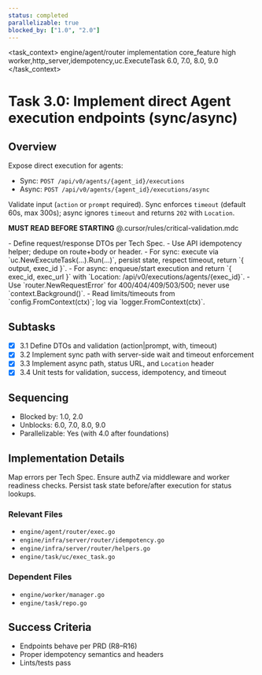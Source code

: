 ```yaml
---
status: completed
parallelizable: true
blocked_by: ["1.0", "2.0"]
---
```


<task_context>
<domain>engine/agent/router</domain>
<type>implementation</type>
<scope>core_feature</scope>
<complexity>high</complexity>
<dependencies>worker,http_server,idempotency,uc.ExecuteTask</dependencies>
<unblocks>6.0, 7.0, 8.0, 9.0</unblocks>
</task_context>

# Task 3.0: Implement direct Agent execution endpoints (sync/async)

## Overview

Expose direct execution for agents:

- Sync: `POST /api/v0/agents/{agent_id}/executions`
- Async: `POST /api/v0/agents/{agent_id}/executions/async`

Validate input (`action` or `prompt` required). Sync enforces `timeout` (default 60s, max 300s); async ignores `timeout` and returns `202` with `Location`.

<import>**MUST READ BEFORE STARTING** @.cursor/rules/critical-validation.mdc</import>

<requirements>
- Define request/response DTOs per Tech Spec.
- Use API idempotency helper; dedupe on route+body or header.
- For sync: execute via `uc.NewExecuteTask(...).Run(...)`, persist state, respect timeout, return `{ output, exec_id }`.
- For async: enqueue/start execution and return `{ exec_id, exec_url }` with `Location: /api/v0/executions/agents/{exec_id}`.
- Use `router.NewRequestError` for 400/404/409/503/500; never use `context.Background()`.
- Read limits/timeouts from `config.FromContext(ctx)`; log via `logger.FromContext(ctx)`.
</requirements>

## Subtasks

- [x] 3.1 Define DTOs and validation (action|prompt, with, timeout)
- [x] 3.2 Implement sync path with server-side wait and timeout enforcement
- [x] 3.3 Implement async path, status URL, and `Location` header
- [x] 3.4 Unit tests for validation, success, idempotency, and timeout

## Sequencing

- Blocked by: 1.0, 2.0
- Unblocks: 6.0, 7.0, 8.0, 9.0
- Parallelizable: Yes (with 4.0 after foundations)

## Implementation Details

Map errors per Tech Spec. Ensure authZ via middleware and worker readiness checks. Persist task state before/after execution for status lookups.

### Relevant Files

- `engine/agent/router/exec.go`
- `engine/infra/server/router/idempotency.go`
- `engine/infra/server/router/helpers.go`
- `engine/task/uc/exec_task.go`

### Dependent Files

- `engine/worker/manager.go`
- `engine/task/repo.go`

## Success Criteria

- Endpoints behave per PRD (R8–R16)
- Proper idempotency semantics and headers
- Lints/tests pass
